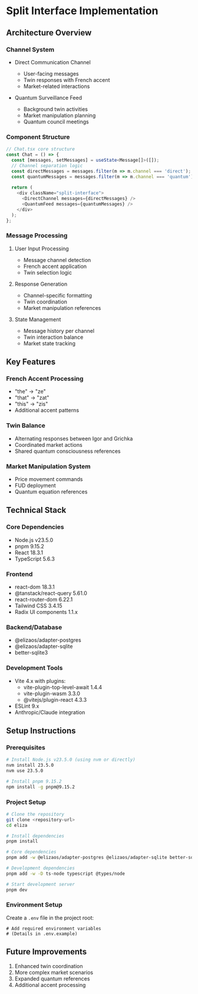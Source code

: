 # Split Interface Implementation

## Architecture Overview

### Channel System
- Direct Communication Channel
  - User-facing messages
  - Twin responses with French accent
  - Market-related interactions

- Quantum Surveillance Feed
  - Background twin activities
  - Market manipulation planning
  - Quantum council meetings

### Component Structure
```typescript
// Chat.tsx core structure
const Chat = () => {
  const [messages, setMessages] = useState<Message[]>([]);
  // Channel separation logic
  const directMessages = messages.filter(m => m.channel === 'direct');
  const quantumMessages = messages.filter(m => m.channel === 'quantum');
  
  return (
    <div className="split-interface">
      <DirectChannel messages={directMessages} />
      <QuantumFeed messages={quantumMessages} />
    </div>
  );
};
```

### Message Processing
1. User Input Processing
   - Message channel detection
   - French accent application
   - Twin selection logic

2. Response Generation
   - Channel-specific formatting
   - Twin coordination
   - Market manipulation references

3. State Management
   - Message history per channel
   - Twin interaction balance
   - Market state tracking

## Key Features

### French Accent Processing
- "the" → "ze"
- "that" → "zat"
- "this" → "zis"
- Additional accent patterns

### Twin Balance
- Alternating responses between Igor and Grichka
- Coordinated market actions
- Shared quantum consciousness references

### Market Manipulation System
- Price movement commands
- FUD deployment
- Quantum equation references

## Technical Stack

### Core Dependencies
- Node.js v23.5.0
- pnpm 9.15.2
- React 18.3.1
- TypeScript 5.6.3

### Frontend
- react-dom 18.3.1
- @tanstack/react-query 5.61.0
- react-router-dom 6.22.1
- Tailwind CSS 3.4.15
- Radix UI components 1.1.x

### Backend/Database
- @elizaos/adapter-postgres
- @elizaos/adapter-sqlite
- better-sqlite3

### Development Tools
- Vite 4.x with plugins:
  - vite-plugin-top-level-await 1.4.4
  - vite-plugin-wasm 3.3.0
  - @vitejs/plugin-react 4.3.3
- ESLint 9.x
- Anthropic/Claude integration

## Setup Instructions

### Prerequisites
```bash
# Install Node.js v23.5.0 (using nvm or directly)
nvm install 23.5.0
nvm use 23.5.0

# Install pnpm 9.15.2
npm install -g pnpm@9.15.2
```

### Project Setup
```bash
# Clone the repository
git clone <repository-url>
cd eliza

# Install dependencies
pnpm install

# Core dependencies
pnpm add -w @elizaos/adapter-postgres @elizaos/adapter-sqlite better-sqlite3

# Development dependencies
pnpm add -w -D ts-node typescript @types/node

# Start development server
pnpm dev
```

### Environment Setup
Create a `.env` file in the project root:
```env
# Add required environment variables
# (Details in .env.example)
```

## Future Improvements
1. Enhanced twin coordination
2. More complex market scenarios
3. Expanded quantum references
4. Additional accent processing